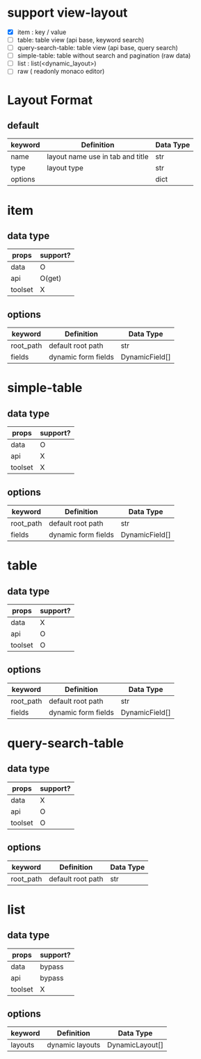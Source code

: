 # support view-layout
- [X] item : key / value 
- [ ] table: table view (api base, keyword search)
- [ ] query-search-table: table view (api base, query search)
- [ ] simple-table: table without search and pagination (raw data)
- [ ] list : list(<dynamic_layout>)
- [ ] raw  ( readonly monaco editor)

# Layout Format
## default
| keyword | Definition                       | Data Type |
|---------|----------------------------------|-----------|
| name    | layout name use in tab and title | str       |
| type    | layout type                      | str       |
| options |                                  | dict      |



# item
## data type
| props | support? |
|-------|----------|
| data  |  O       |
| api   |  O(get)  |
|toolset|  X       |


## options
| keyword   | Definition          | Data Type      |
|-----------|---------------------|----------------|
| root_path | default root path   | str            |
| fields    | dynamic form fields | DynamicField[] |


# simple-table
## data type
| props | support? |
|-------|----------|
| data  |  O       |
| api   |  X       |
|toolset|  X       |

## options
| keyword   | Definition          | Data Type      |
|-----------|---------------------|----------------|
| root_path | default root path   | str            |
| fields    | dynamic form fields | DynamicField[] |


# table

## data type
| props | support? |
|-------|----------|
| data  |  X       |
| api   |  O       |
|toolset|  O       |

## options
| keyword   | Definition          | Data Type      |
|-----------|---------------------|----------------|
| root_path | default root path   | str            |
| fields    | dynamic form fields | DynamicField[] |

# query-search-table
## data type
| props | support? |
|-------|----------|
| data  |  X       |
| api   |  O       |
|toolset|  O       |

## options
| keyword   | Definition          | Data Type      |
|-----------|---------------------|----------------|
| root_path | default root path   | str            |


# list
## data type
| props | support? |
|-------|----------|
| data  |  bypass  |
| api   |  bypass  |
|toolset|  X       |
## options
| keyword   | Definition          | Data Type      |
|-----------|---------------------|----------------|
| layouts   | dynamic layouts     | DynamicLayout[]|
